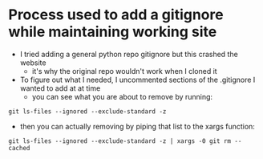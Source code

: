 # Process used to add a gitignore while maintaining working site
- I tried adding a general python repo gitignore but this crashed the website
  - it's why the original repo wouldn't work when I cloned it
- To figure out what I needed, I uncommented sections of the .gitignore I wanted to add at at time
  - you can see what you are about to remove by running:
```
git ls-files --ignored --exclude-standard -z
```
  - then you can actually removing by piping that list to the xargs function:
```
git ls-files --ignored --exclude-standard -z | xargs -0 git rm --cached
```
